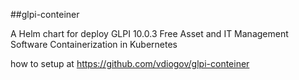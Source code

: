 ##glpi-conteiner

A Helm chart for deploy GLPI 10.0.3 Free Asset and IT Management
      Software Containerization in Kubernetes

how to setup at https://github.com/vdiogov/glpi-conteiner 